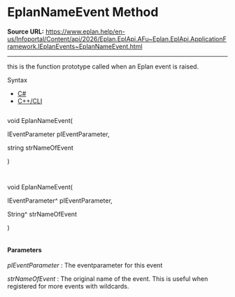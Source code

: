 # EplanNameEvent Method

**Source URL:** https://www.eplan.help/en-us/Infoportal/Content/api/2026/Eplan.EplApi.AFu~Eplan.EplApi.ApplicationFramework.IEplanEvents~EplanNameEvent.html

---

this is the function prototype called when an Eplan event is raised.

Syntax

- [C#](#i-syntax-CS)
- [C++/CLI](#i-syntax-CPP2005)

```
```
void EplanNameEvent( 

   IEventParameter pIEventParameter,

   string strNameOfEvent

)
```
```

```
```
void EplanNameEvent( 

   IEventParameter^ pIEventParameter,

   String^ strNameOfEvent

)
```
```

#### Parameters

*pIEventParameter*
:   The eventparameter for this event

*strNameOfEvent*
:   The original name of the event. This is useful when registered for more events with wildcards.
